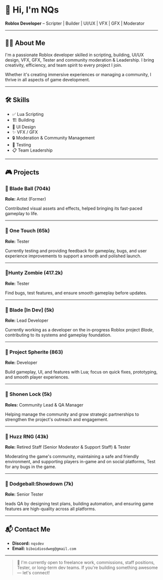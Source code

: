 # 👋 Hi, I'm NQs

**Roblox Developer** – Scripter | Builder | UI/UX | VFX | GFX | Moderator

---

## 🧑‍💻 About Me

I'm a passionate Roblox developer skilled in scripting, building, UI/UX design, VFX, GFX, Tester and community moderation & Leadership. I bring creativity, efficiency, and team spirit to every project I join.

Whether it's creating immersive experiences or managing a community, I thrive in all aspects of game development.

---

## 🛠️ Skills

- ✅ Lua Scripting  
- 🏗️ Building  
- 🎨 UI Design  
- ✨ VFX / GFX  
- 🔒 Moderation & Community Management  
- 🧪 Testing 
- 📋 Team Leadership  

---

## 🎮 Projects

### 🔹 Blade Ball (704k)
**Role:** Artist (Former) 

Contributed visual assets and effects, helped bringing its fast-paced gameplay to life.

---

### 🔹 One Touch (65k)
**Role:** Tester 
 
Currently testing and providing feedback for gameplay, bugs, and user experience improvements to support a smooth and polished launch.

---

### 🔹Hunty Zombie (417.2k)
**Role:** Tester

Find bugs, test features, and ensure smooth gameplay before updates.

---

### 🔹 Blade [In Dev]  (5k)
**Role:** Lead Developer  

Currently working as a developer on the in-progress Roblox project *Blade*, contributing to its systems and gameplay foundation.

---

### 🔹 Project Spherite (863)
**Role:** Developer

Build gameplay, UI, and features with Lua; focus on quick fixes, prototyping, and smooth player experiences.

---

### 🔹 Shonen Lock (5k)
**Roles:** Community Lead & QA Manager 

Helping manage the community and grow strategic partnerships to strengthen the project's outreach and engagement.

---

### 🔹 Huzz RNG  (43k)
**Role:** Retired Staff (Senior Moderator & Support Staff) & Tester 

Moderating the game's community, maintaining a safe and friendly environment, and supporting players in-game and on social platforms, Test for any bugs in the game.

---

### 🔹 Dodgeball:Showdown (7k)
**Role:** Senior Tester

leads QA by designing test plans, building automation, and ensuring game features are high-quality across all platforms.

---
## 📬 Contact Me

- **Discord:** `nqsdev`  
- **Email:** `biboidiosdweg@gmail.com`

---

> 💼 I'm currently open to freelance work, commissions, staff positions, Tester, or long-term dev teams. If you're building something awesome — let's connect!



